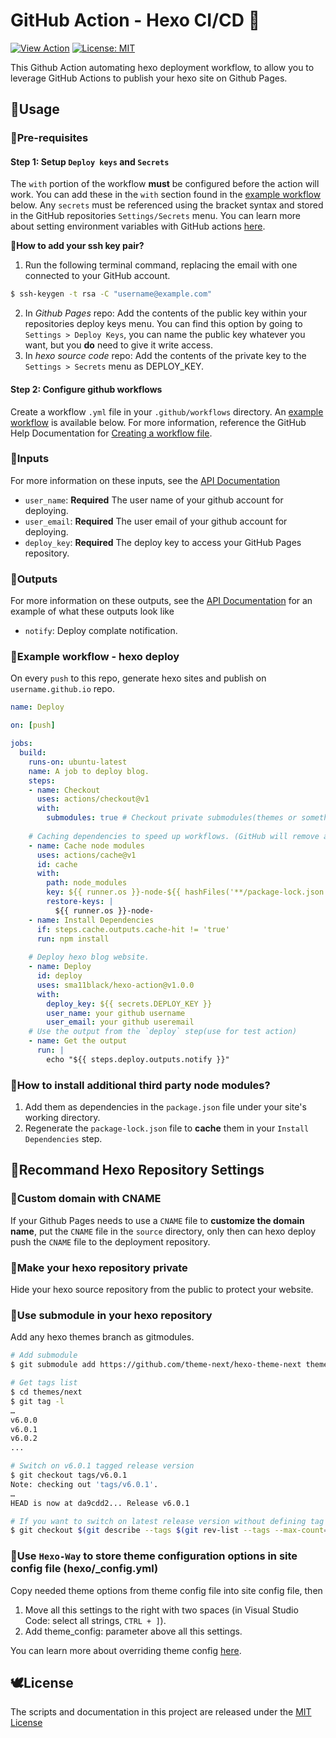 # GitHub Action - Hexo CI/CD 🌱

<a href="https://github.com/marketplace/actions/hexo-action"><img alt="View Action" src="https://img.shields.io/badge/action-marketplace-blue.svg?logo=github&color=orange"></a>
<a href="https://opensource.org/licenses/MIT"><img alt="License: MIT" src="https://img.shields.io/badge/License-MIT-green.svg?logo=github"></a>

This Github Action automating hexo deployment workflow, to allow you to leverage GitHub Actions to publish your hexo site on Github Pages.

## 🍑Usage
### 🍄Pre-requisites
#### Step 1: Setup `Deploy keys` and `Secrets`
The `with` portion of the workflow **must** be configured before the action will work. You can add these in the `with` section found in the [example workflow](#🍌example-workflow---hexo-deploy) below. Any `secrets` must be referenced using the bracket syntax and stored in the GitHub repositories `Settings/Secrets` menu. You can learn more about setting environment variables with GitHub actions [here](https://help.github.com/en/articles/workflow-syntax-for-github-actions#jobsjob_idstepsenv).

**🥕How to add your ssh key pair?**
1. Run the following terminal command, replacing the email with one connected to your GitHub account.
```sh
$ ssh-keygen -t rsa -C "username@example.com"
```
2. In *Github Pages* repo: Add the contents of the public key within your repositories deploy keys menu. You can find this option by going to `Settings > Deploy Keys`, you can name the public key whatever you want, but you **do** need to give it write access.
3. In *hexo source code* repo: Add the contents of the private key to the `Settings > Secrets` menu as DEPLOY_KEY.

#### Step 2: Configure github workflows
Create a workflow `.yml` file in your `.github/workflows` directory. An [example workflow](#🍌example-workflow---hexo-deploy) is available below. For more information, reference the  GitHub Help Documentation for [Creating a workflow file](https://help.github.com/en/articles/configuring-a-workflow#creating-a-workflow-file).

### 🍆Inputs
For more information on these inputs, see the [API Documentation](https://developer.github.com/v3/repos/releases/#input)

- `user_name`: **Required** The user name of your github account for deploying.
- `user_email`: **Required** The user email of your github account for deploying.
- `deploy_key`: **Required** The deploy key to access your GitHub Pages repository.

### 🥒Outputs
For more information on these outputs, see the [API Documentation](https://developer.github.com/v3/repos/releases/#response-4) for an example of what these outputs look like

- `notify`: Deploy complate notification.

### 🍌Example workflow - hexo deploy
On every `push` to this repo, generate hexo sites and publish on `username.github.io` repo.

```yaml
name: Deploy

on: [push]

jobs:
  build:
    runs-on: ubuntu-latest
    name: A job to deploy blog.
    steps:
    - name: Checkout
      uses: actions/checkout@v1
      with:
        submodules: true # Checkout private submodules(themes or something else).
    
    # Caching dependencies to speed up workflows. (GitHub will remove any cache entries that have not been accessed in over 7 days.)
    - name: Cache node modules
      uses: actions/cache@v1
      id: cache
      with:
        path: node_modules
        key: ${{ runner.os }}-node-${{ hashFiles('**/package-lock.json') }}
        restore-keys: |
          ${{ runner.os }}-node-
    - name: Install Dependencies
      if: steps.cache.outputs.cache-hit != 'true'
      run: npm install
    
    # Deploy hexo blog website.
    - name: Deploy
      id: deploy
      uses: sma11black/hexo-action@v1.0.0
      with:
        deploy_key: ${{ secrets.DEPLOY_KEY }}
        user_name: your github username
        user_email: your github useremail
    # Use the output from the `deploy` step(use for test action)
    - name: Get the output
      run: |
        echo "${{ steps.deploy.outputs.notify }}"
```

### 🌽How to install additional third party node modules?
1. Add them as dependencies in the `package.json` file under your site's working directory.
2. Regenerate the `package-lock.json` file to **cache** them in your `Install Dependencies` step.

## 🐔Recommand Hexo Repository Settings
### 🥚Custom domain with CNAME
If your Github Pages needs to use a `CNAME` file to **customize the domain name**, put the `CNAME` file in the `source` directory, only then can hexo deploy push the `CNAME` file to the deployment repository.

### 🐣Make your hexo repository private
Hide your hexo source repository from the public to protect your website.

### 🐤Use submodule in your hexo repository
Add any hexo themes branch as gitmodules.

```sh
# Add submodule
$ git submodule add https://github.com/theme-next/hexo-theme-next themes/next

# Get tags list
$ cd themes/next
$ git tag -l
…
v6.0.0
v6.0.1
v6.0.2
...

# Switch on v6.0.1 tagged release version
$ git checkout tags/v6.0.1
Note: checking out 'tags/v6.0.1'.
…
HEAD is now at da9cdd2... Release v6.0.1

# If you want to switch on latest release version without defining tag (optional)
$ git checkout $(git describe --tags $(git rev-list --tags --max-count=1))
```

### 🐥Use `Hexo-Way` to store theme configuration options in site config file (hexo/_config.yml)
Copy needed theme options from theme config file into site config file, then
1. Move all this settings to the right with two spaces (in Visual Studio Code: select all strings, `CTRL + ]`).
2. Add theme_config: parameter above all this settings.

You can learn more about overriding theme config [here](https://hexo.io/docs/configuration.html#Overriding-Theme-Config).

## 🕊License
The scripts and documentation in this project are released under the [MIT License](LICENSE)
